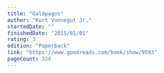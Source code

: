 ```yaml
---
title: "Galápagos"
author: "Kurt Vonnegut Jr."
startedDate: ""
finishedDate: "2015/01/01"
rating: 3
edition: "Paperback"
link: "https://www.goodreads.com/book/show/9593"
pageCount: 324
---
```



